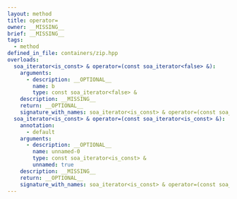 ```yaml
---
layout: method
title: operator=
owner: __MISSING__
brief: __MISSING__
tags:
  - method
defined_in_file: containers/zip.hpp
overloads:
  soa_iterator<is_const> & operator=(const soa_iterator<false> &):
    arguments:
      - description: __OPTIONAL__
        name: b
        type: const soa_iterator<false> &
    description: __MISSING__
    return: __OPTIONAL__
    signature_with_names: soa_iterator<is_const> & operator=(const soa_iterator<false> & b)
  soa_iterator<is_const> & operator=(const soa_iterator<is_const> &):
    annotation:
      - default
    arguments:
      - description: __OPTIONAL__
        name: unnamed-0
        type: const soa_iterator<is_const> &
        unnamed: true
    description: __MISSING__
    return: __OPTIONAL__
    signature_with_names: soa_iterator<is_const> & operator=(const soa_iterator<is_const> &)
---
```

